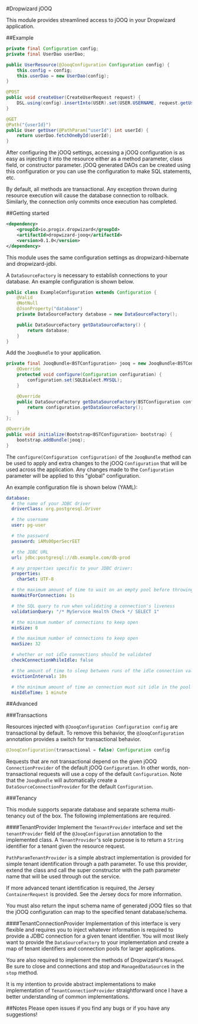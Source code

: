 #Dropwizard jOOQ

This module provides streamlined access to jOOQ in your Dropwizard application.

##Example

```java
private final Configuration config;
private final UserDao userDao;

public UserResource(@JooqConfiguration Configuration config) {
    this.config = config;
    this.userDao = new UserDao(config);
}

@POST
public void createUser(CreateUserRequest request) {
    DSL.using(config).insertInto(USER).set(USER.USERNAME, request.getUsername()).execute();
}

@GET
@Path("{userId}")
public User getUser(@PathParam("userId") int userId) {
    return userDao.fetchOneById(userId);
}
```

After configuring the jOOQ settings, accessing a jOOQ configuration is as easy as injecting it
into the resource either as a method parameter, class field, or constructor parameter.
jOOQ generated DAOs can be created using this configuration or you can use the configuration
to make SQL statements, etc.

By default, all methods are transactional. Any exception thrown during resource execution will cause
the database connection to rollback. Similarly, the connection only commits once execution has completed.

##Getting started

```xml
<dependency>
    <groupId>io.progix.dropwizard</groupId>
    <artifactId>dropwizard-jooq</artifactId>
    <version>0.1.0</version>
</dependency>
```

This module uses the same configuration settings as dropwizard-hibernate and dropwizard-jdbi.

A `DataSourceFactory` is necessary to establish connections to your database. An example configuration
is shown below.

```java
public class ExampleConfiguration extends Configuration {
    @Valid
    @NotNull
    @JsonProperty("database")
    private DataSourceFactory database = new DataSourceFactory();

    public DataSourceFactory getDataSourceFactory() {
        return database;
    }
}
```

Add the `JooqBundle` to your application.

```java
private final JooqBundle<BSTConfiguration> jooq = new JooqBundle<BSTConfiguration>() {
    @Override
    protected void configure(Configuration configuration) {
        configuration.set(SQLDialect.MYSQL);
    }

    @Override
    public DataSourceFactory getDataSourceFactory(BSTConfiguration configuration) {
        return configuration.getDataSourceFactory();
    }
};

@Override
public void initialize(Bootstrap<BSTConfiguration> bootstrap) {
    bootstrap.addBundle(jooq);
}
```

The `configure(Configuration configuration)` of the `JooqBundle` method can be used to apply and extra changes to the
jOOQ `Configuration` that will be used across the application. Any changes made to the `Configuration` parameter
will be applied to this "global" configuration.

An example configuration file is shown below (YAML):

```yaml
database:
  # the name of your JDBC driver
  driverClass: org.postgresql.Driver

  # the username
  user: pg-user

  # the password
  password: iAMs00perSecrEET

  # the JDBC URL
  url: jdbc:postgresql://db.example.com/db-prod

  # any properties specific to your JDBC driver:
  properties:
    charSet: UTF-8

  # the maximum amount of time to wait on an empty pool before throwing an exception
  maxWaitForConnection: 1s

  # the SQL query to run when validating a connection's liveness
  validationQuery: "/* MyService Health Check */ SELECT 1"

  # the minimum number of connections to keep open
  minSize: 8

  # the maximum number of connections to keep open
  maxSize: 32

  # whether or not idle connections should be validated
  checkConnectionWhileIdle: false

  # the amount of time to sleep between runs of the idle connection validation, abandoned cleaner and idle pool resizing
  evictionInterval: 10s

  # the minimum amount of time an connection must sit idle in the pool before it is eligible for eviction
  minIdleTime: 1 minute
```

##Advanced

###Transactions

Resources injected with `@JooqConfiguration Configuration config` are transactional by default.
To remove this behavior, the `@JooqConfiguration` annotation provides a switch for transactional behavior.

```java
@JooqConfiguration(transactional = false) Configuration config
```
Requests that are not transactional depend on the given jOOQ `ConnectionProvider` of the default jOOQ `Configuration`.
In other words, non-transactional requests will use a copy of the default `Configuration`. Note that the `JooqBundle` will
automatically create a `DataSourceConnectionProvider` for the default `Configuration`.

###Tenancy

This module supports separate database and separate schema multi-tenancy out of the box. The following
implementations are required.

####TenantProvider
Implement the `TenantProvider` interface and set the `tenantProvider` field of the `@JooqConfiguration` annotation
to the implemented class. A `TenantProvider`'s sole purpose is to return a `String` identifier for a tenant given
the resource request.

`PathParamTenantProvider` is a simple abstract implementation is provided for simple tenant identification through
a path parameter. To use this provider, extend the class and call the super constructor with the path parameter name
that will be used through out the service.

If more advanced tenant identification is required, the Jersey `ContainerRequest` is provided. See the Jersey
docs for more information.

You must also return the input schema name of generated jOOQ files so that the jOOQ configuration can map
to the specified tenant database/schema.

####TenantConnectionProvider
Implementation of this interface is very flexible and requires you to inject whatever information is required
to provide a JDBC connection for a given tenant identifier. You will most likely want to provide the
`DataSourceFactory` to your implementation and create a map of tenant identifiers and connection pools
for larger applications.

You are also required to implement the methods of Dropwizard's `Managed`. Be sure to close and connections
and stop and `ManagedDataSource`s in the `stop` method.

It is my intention to provide abstract implementations to make implementation of `TenantConnectionProvider`
straightforward once I have a better understanding of common implementations.

##Notes
Please open issues if you find any bugs or if you have any suggestions!